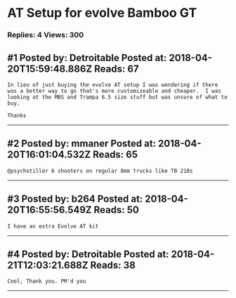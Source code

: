 # AT Setup for evolve Bamboo GT

### Replies: 4 Views: 300

## \#1 Posted by: Detroitable Posted at: 2018-04-20T15:59:48.886Z Reads: 67

```
In lieu of just buying the evolve AT setup I was wondering if there was a better way to go that's more customizeable and cheaper.  I was looking at the MBS and Trampa 6.5 size stuff but was unsure of what to buy.

Thanks
```

---
## \#2 Posted by: mmaner Posted at: 2018-04-20T16:01:04.532Z Reads: 65

```
@psychotiller 6 shooters on regular 8mm trucks like TB 218s
```

---
## \#3 Posted by: b264 Posted at: 2018-04-20T16:55:56.549Z Reads: 50

```
I have an extra Evolve AT kit
```

---
## \#4 Posted by: Detroitable Posted at: 2018-04-21T12:03:21.688Z Reads: 38

```
Cool, Thank you. PM'd you
```

---
